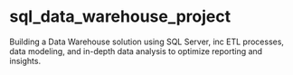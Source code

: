 # sql_data_warehouse_project
Building a Data Warehouse solution using SQL Server, inc ETL processes, data modeling, and in-depth data analysis to optimize reporting and insights.
